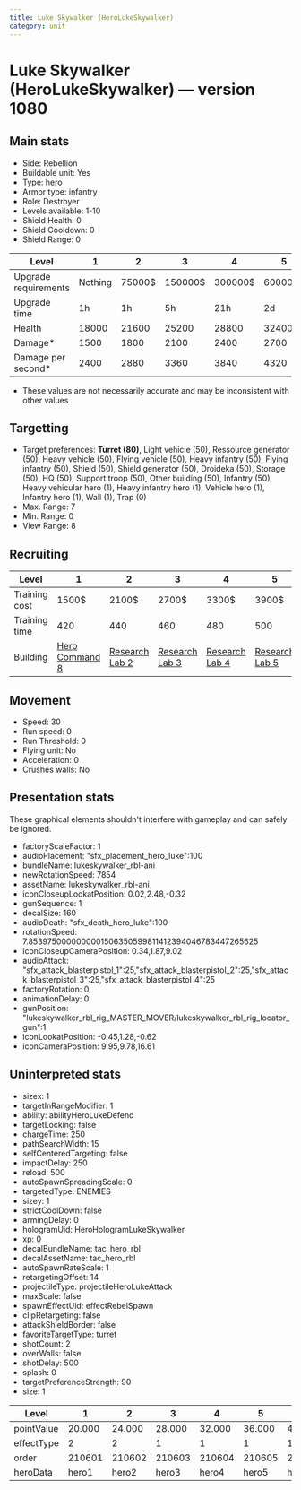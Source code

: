 ```yaml
---
title: Luke Skywalker (HeroLukeSkywalker)
category: unit
---
```


# Luke Skywalker (HeroLukeSkywalker) — version 1080

## Main stats

  * Side: Rebellion
  * Buildable unit: Yes
  * Type: hero
  * Armor type: infantry
  * Role: Destroyer
  * Levels available: 1-10
  * Shield Health: 0
  * Shield Cooldown: 0
  * Shield Range: 0

|Level               |1      |2     |3      |4      |5      |6      |7       |8       |9       |10      |
|--------------------|-------|------|-------|-------|-------|-------|--------|--------|--------|--------|
|Upgrade requirements|Nothing|75000$|150000$|300000$|600000$|900000$|1050000$|1200000$|3200000$|4800000$|
|Upgrade time        |1h     |1h    |5h     |21h    |2d     |4d     |6d      |1w2d    |1w5d    |2w      |
|Health              |18000  |21600 |25200  |28800  |32400  |36000  |39600   |43200   |46800   |54000   |
|Damage*             |1500   |1800  |2100   |2400   |2700   |3000   |3300    |3600    |3900    |4500    |
|Damage per second*  |2400   |2880  |3360   |3840   |4320   |4800   |5280    |5760    |6240    |7200    |

* These values are not necessarily accurate and may be inconsistent with other values

## Targetting

  * Target preferences: **Turret (80)**, Light vehicle (50), Ressource generator (50), Heavy vehicle (50), Flying vehicle (50), Heavy infantry (50), Flying infantry (50), Shield (50), Shield generator (50), Droideka (50), Storage (50), HQ (50), Support troop (50), Other building (50), Infantry (50), Heavy vehicular hero (1), Heavy infantry hero (1), Vehicle hero (1), Infantry hero (1), Wall (1), Trap (0)
  * Max. Range: 7
  * Min. Range: 0
  * View Range: 8

## Recruiting

|Level        |1                                          |2                                     |3                                     |4                                     |5                                     |6                                     |7                                     |8                                     |9                                     |10                                     |
|-------------|-------------------------------------------|--------------------------------------|--------------------------------------|--------------------------------------|--------------------------------------|--------------------------------------|--------------------------------------|--------------------------------------|--------------------------------------|---------------------------------------|
|Training cost|1500$                                      |2100$                                 |2700$                                 |3300$                                 |3900$                                 |4500$                                 |5100$                                 |5700$                                 |6300$                                 |6900$                                  |
|Training time|420                                        |440                                   |460                                   |480                                   |500                                   |520                                   |540                                   |560                                   |580                                   |600                                    |
|Building     |[Hero Command 8](rebelTacticalCommand.html)|[Research Lab 2](rebelOffenseLab.html)|[Research Lab 3](rebelOffenseLab.html)|[Research Lab 4](rebelOffenseLab.html)|[Research Lab 5](rebelOffenseLab.html)|[Research Lab 6](rebelOffenseLab.html)|[Research Lab 7](rebelOffenseLab.html)|[Research Lab 8](rebelOffenseLab.html)|[Research Lab 9](rebelOffenseLab.html)|[Research Lab 10](rebelOffenseLab.html)|

## Movement

  * Speed: 30
  * Run speed: 0
  * Run Threshold: 0
  * Flying unit: No
  * Acceleration: 0
  * Crushes walls: No

## Presentation stats

These graphical elements shouldn't interfere with gameplay and can safely be ignored.

  * factoryScaleFactor: 1
  * audioPlacement: "sfx_placement_hero_luke":100
  * bundleName: lukeskywalker_rbl-ani
  * newRotationSpeed: 7854
  * assetName: lukeskywalker_rbl-ani
  * iconCloseupLookatPosition: 0.02,2.48,-0.32
  * gunSequence: 1
  * decalSize: 160
  * audioDeath: "sfx_death_hero_luke":100
  * rotationSpeed: 7.8539750000000001506350599811412394046783447265625
  * iconCloseupCameraPosition: 0.34,1.87,9.02
  * audioAttack: "sfx_attack_blasterpistol_1":25,"sfx_attack_blasterpistol_2":25,"sfx_attack_blasterpistol_3":25,"sfx_attack_blasterpistol_4":25
  * factoryRotation: 0
  * animationDelay: 0
  * gunPosition: "lukeskywalker_rbl_rig_MASTER_MOVER/lukeskywalker_rbl_rig_locator_gun":1
  * iconLookatPosition: -0.45,1.28,-0.62
  * iconCameraPosition: 9.95,9.78,16.61

## Uninterpreted stats

  * sizex: 1
  * targetInRangeModifier: 1
  * ability: abilityHeroLukeDefend
  * targetLocking: false
  * chargeTime: 250
  * pathSearchWidth: 15
  * selfCenteredTargeting: false
  * impactDelay: 250
  * reload: 500
  * autoSpawnSpreadingScale: 0
  * targetedType: ENEMIES
  * sizey: 1
  * strictCoolDown: false
  * armingDelay: 0
  * hologramUid: HeroHologramLukeSkywalker
  * xp: 0
  * decalBundleName: tac_hero_rbl
  * decalAssetName: tac_hero_rbl
  * autoSpawnRateScale: 1
  * retargetingOffset: 14
  * projectileType: projectileHeroLukeAttack
  * maxScale: false
  * spawnEffectUid: effectRebelSpawn
  * clipRetargeting: false
  * attackShieldBorder: false
  * favoriteTargetType: turret
  * shotCount: 2
  * overWalls: false
  * shotDelay: 500
  * splash: 0
  * targetPreferenceStrength: 90
  * size: 1

|Level     |1     |2     |3     |4     |5     |6     |7     |8     |9     |10    |
|----------|------|------|------|------|------|------|------|------|------|------|
|pointValue|20.000|24.000|28.000|32.000|36.000|40.000|44.000|48.000|52.000|60.000|
|effectType|2     |2     |1     |1     |1     |1     |1     |1     |1     |1     |
|order     |210601|210602|210603|210604|210605|210606|210607|210608|210609|210610|
|heroData  |hero1 |hero2 |hero3 |hero4 |hero5 |hero6 |hero7 |hero8 |hero9 |hero10|


